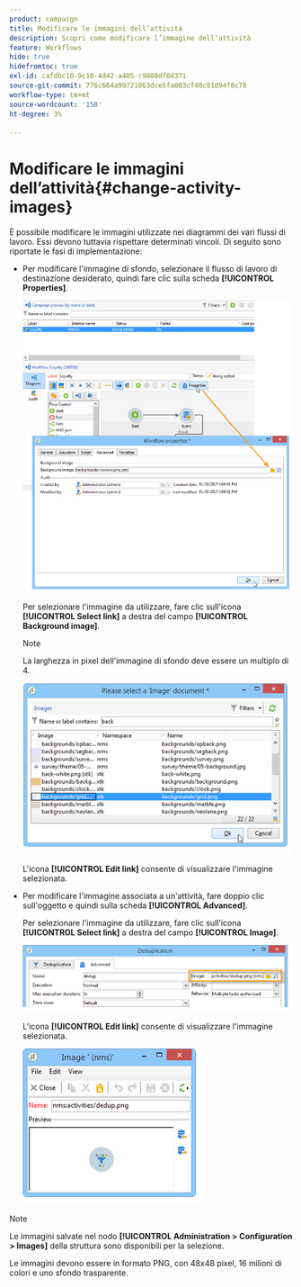 ```yaml
---
product: campaign
title: Modificare le immagini dell’attività
description: Scopri come modificare l’immagine dell’attività
feature: Workflows
hide: true
hidefromtoc: true
exl-id: cafdbc10-9c10-4d42-a485-c9880df8d371
source-git-commit: 776c664a99721063dce5fa003cf40c81d94f8c78
workflow-type: tm+mt
source-wordcount: '158'
ht-degree: 3%

---
```


# Modificare le immagini dell’attività{#change-activity-images}



È possibile modificare le immagini utilizzate nei diagrammi dei vari flussi di lavoro. Essi devono tuttavia rispettare determinati vincoli. Di seguito sono riportate le fasi di implementazione:

* Per modificare l&#39;immagine di sfondo, selezionare il flusso di lavoro di destinazione desiderato, quindi fare clic sulla scheda **[!UICONTROL Properties]**.

  ![](assets/s_user_segmentation_properties_tab.png)

  Per selezionare l&#39;immagine da utilizzare, fare clic sull&#39;icona **[!UICONTROL Select link]** a destra del campo **[!UICONTROL Background image]**.

  >[!NOTE]
  >
  >La larghezza in pixel dell&#39;immagine di sfondo deve essere un multiplo di 4.

  ![](assets/s_user_segmentation_background_select.png)

  L&#39;icona **[!UICONTROL Edit link]** consente di visualizzare l&#39;immagine selezionata.

* Per modificare l&#39;immagine associata a un&#39;attività, fare doppio clic sull&#39;oggetto e quindi sulla scheda **[!UICONTROL Advanced]**.

  Per selezionare l&#39;immagine da utilizzare, fare clic sull&#39;icona **[!UICONTROL Select link]** a destra del campo **[!UICONTROL Image]**.

  ![](assets/s_user_segmentation_activity_image.png)

  L&#39;icona **[!UICONTROL Edit link]** consente di visualizzare l&#39;immagine selezionata.

  ![](assets/s_user_segmentation_activity_image_select.png)

>[!NOTE]
>
>Le immagini salvate nel nodo **[!UICONTROL Administration > Configuration > Images]** della struttura sono disponibili per la selezione.
>  
>Le immagini devono essere in formato PNG, con 48x48 pixel, 16 milioni di colori e uno sfondo trasparente.
